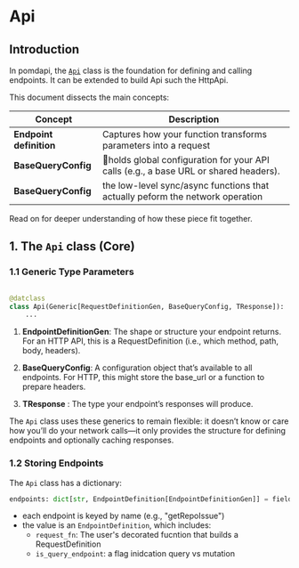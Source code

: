 # Api

## Introduction

In pomdapi, the [`Api`](./references/api_http.md) class is the foundation for defining and calling endpoints. It can be extended to build Api such the HttpApi.

This document dissects the main concepts:

| Concept| Description|
| --------| ----------|
| **Endpoint definition** | Captures how your function transforms parameters into a request |
| **BaseQueryConfig** | holds global configuration for your API calls (e.g., a base URL or shared headers). | 
|**BaseQueryConfig** | the low-level sync/async functions that actually peform the network operation  |

Read on for deeper understanding of how these piece fit together.

## 1. The `Api` class (Core)

### 1.1 Generic Type Parameters

```python

@datclass
class Api(Generic[RequestDefinitionGen, BaseQueryConfig, TResponse]):
    ...
```

1. **EndpointDefinitionGen**: The shape or structure your endpoint returns. For an HTTP API, this is a RequestDefinition (i.e., which method, path, body, headers).

2. **BaseQueryConfig**: A configuration object that’s available to all endpoints. For HTTP, this might store the base_url or a function to prepare headers.

3. **TResponse** : The type your endpoint’s responses will produce.

The `Api` class uses these generics to remain flexible: it doesn’t know or care how you’ll do your network calls—it only provides the structure for defining endpoints and optionally caching responses.

### 1.2 Storing Endpoints
The `Api` class has a dictionary:

```python 
endpoints: dict[str, EndpointDefinition[EndpointDefinitionGen]] = field(default_factory=dict)
```


- each endpoint is keyed by name (e.g., "getRepoIssue")
- the value is an `EndpointDefinition`, which includes:
    - `request_fn`: The user's decorated fucntion that builds a RequestDefinition
    - `is_query_endpoint`: a flag inidcation query vs mutation
```
